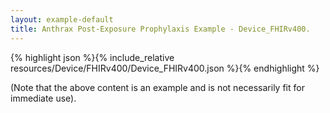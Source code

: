 ```yaml
---
layout: example-default
title: Anthrax Post-Exposure Prophylaxis Example - Device_FHIRv400.
---
```


{% highlight json %}{% include_relative resources/Device/FHIRv400/Device_FHIRv400.json %}{% endhighlight %}

(Note that the above content is an example and is not necessarily fit for immediate use).
